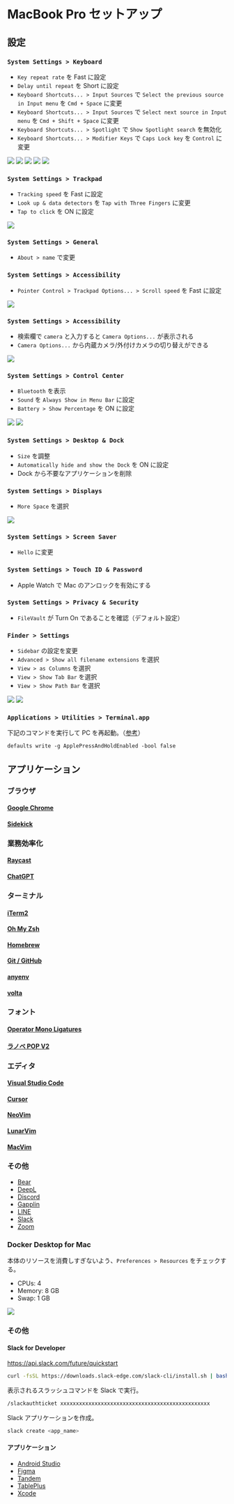# MacBook Pro セットアップ

## 設定

### `System Settings > Keyboard`

- `Key repeat rate` を Fast に設定
- `Delay until repeat` を Short に設定
- `Keyboard Shortcuts... > Input Sources` で `Select the previous source in Input menu` を `Cmd + Space` に変更
- `Keyboard Shortcuts... > Input Sources` で `Select next source in Input menu` を `Cmd + Shift + Space` に変更
- `Keyboard Shortcuts... > Spotlight` で `Show Spotlight search` を無効化
- `Keyboard Shortcuts... > Modifier Keys` で `Caps Lock key` を `Control` に変更

![](./assets/img/keyboard_01.png)
![](./assets/img/keyboard_02.png)
![](./assets/img/keyboard_03.png)
![](./assets/img/keyboard_04.png)
![](./assets/img/keyboard_05.png)

### `System Settings > Trackpad`

- `Tracking speed` を Fast に設定
- `Look up & data detectors` を `Tap with Three Fingers` に変更
- `Tap to click` を ON に設定

![](./assets/img/trackpad.png)

### `System Settings > General`

- `About > name` で変更

### `System Settings > Accessibility`

- `Pointer Control > Trackpad Options... > Scroll speed` を Fast に設定

![](./assets/img/scroll_speed.png)

### `System Settings > Accessibility`

- 検索欄で `camera` と入力すると `Camera Options...` が表示される
- `Camera Options...` から内蔵カメラ/外付けカメラの切り替えができる

![](./assets/img/camera_options.png)

### `System Settings > Control Center`

- `Bluetooth` を表示
- `Sound` を `Always Show in Menu Bar` に設定
- `Battery > Show Percentage` を ON に設定

![](./assets/img/control_center_01.png)
![](./assets/img/control_center_02.png)

### `System Settings > Desktop & Dock`

- `Size` を調整
- `Automatically hide and show the Dock` を ON に設定
- Dock から不要なアプリケーションを削除

### `System Settings > Displays`

- `More Space` を選択

![](./assets/img/display.png)

### `System Settings > Screen Saver`

- `Hello` に変更

### `System Settings > Touch ID & Password`

- Apple Watch で Mac のアンロックを有効にする

### `System Settings > Privacy & Security`

- `FileVault` が Turn On であることを確認（デフォルト設定）

### `Finder > Settings`

- `Sidebar` の設定を変更
- `Advanced > Show all filename extensions` を選択
- `View > as Columns` を選択
- `View > Show Tab Bar` を選択
- `View > Show Path Bar` を選択

![](./assets/img/finder_01.png)
![](./assets/img/finder_02.png)

### `Applications > Utilities > Terminal.app`

下記のコマンドを実行して PC を再起動。（[参考](https://vimforvscode.com/enable-key-repeat-vim)）

```
defaults write -g ApplePressAndHoldEnabled -bool false
```

## アプリケーション

### ブラウザ

#### [Google Chrome](docs/google-chrome.md)

#### [Sidekick](docs/sidekick.md)

### 業務効率化

#### [Raycast](docs/raycast.md)

#### [ChatGPT](docs/chat-gpt.md)

### ターミナル

#### [iTerm2](docs/iterm2.md)

#### [Oh My Zsh](docs/oh-my-zsh.md)

#### [Homebrew](docs/homebrew.md)

#### [Git / GitHub](docs/git-and-github.md)

#### [anyenv](docs/anyenv.md)

#### [volta](docs/volta.md)

### フォント

#### [Operator Mono Ligatures](docs/operator-mono-lig.md)

#### [ラノベ POP V2](https://www.fontna.com/blog/1706/)

### エディタ

#### [Visual Studio Code](docs/vscode.md)

#### [Cursor](docs/cursor.md)

#### [NeoVim](docs/nvim.md)

#### [LunarVim](docs/lunar-vim.md)

#### [MacVim](docs/macvim.md)

### その他

- [Bear](https://bear.app/)
- [DeepL](https://www.deepl.com/en/macos-app/)
- [Discord](https://discord.com/download)
- [Gapplin](https://apps.apple.com/jp/app/gapplin/id768053424?mt=12)
- [LINE](https://apps.apple.com/jp/app/line/id539883307?mt=12)
- [Slack](https://slack.com/downloads/mac)
- [Zoom](https://zoom.us/download)

### Docker Desktop for Mac

本体のリソースを消費しすぎないよう、`Preferences > Resources` をチェックする。

- CPUs: 4
- Memory: 8 GB
- Swap: 1 GB

![](./assets/img/docker.png)

### その他

#### Slack for Developer

https://api.slack.com/future/quickstart

```sh
curl -fsSL https://downloads.slack-edge.com/slack-cli/install.sh | bash
```

表示されるスラッシュコマンドを Slack で実行。

```sh
/slackauthticket xxxxxxxxxxxxxxxxxxxxxxxxxxxxxxxxxxxxxxxxxxxxxxxx
```

Slack アプリケーションを作成。

```sh
slack create <app_name>
```

#### アプリケーション

- [Android Studio](https://developer.android.com/studio?gclsrc=ds&gclsrc=ds)
- [Figma](https://www.figma.com/downloads/)
- [Tandem](https://tandem.chat/welcome/download)
- [TablePlus](https://tableplus.com/download)
- [Xcode](https://apps.apple.com/us/app/xcode/id497799835?mt=12)
